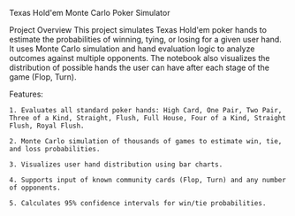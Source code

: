 Texas Hold'em Monte Carlo Poker Simulator

Project Overview
This project simulates Texas Hold'em poker hands to estimate the probabilities of winning, tying, or losing for a given user hand. It uses Monte Carlo simulation and hand evaluation logic to analyze outcomes against multiple opponents. The notebook also visualizes the distribution of possible hands the user can have after each stage of the game (Flop, Turn).

Features:

	1. Evaluates all standard poker hands: High Card, One Pair, Two Pair, Three of a Kind, Straight, Flush, Full House, Four of a Kind, Straight Flush, Royal Flush.

	2. Monte Carlo simulation of thousands of games to estimate win, tie, and loss probabilities.

	3. Visualizes user hand distribution using bar charts.

	4. Supports input of known community cards (Flop, Turn) and any number of opponents.

	5. Calculates 95% confidence intervals for win/tie probabilities.